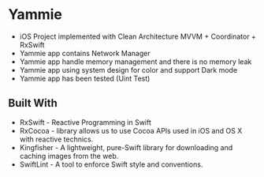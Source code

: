 # Yammie

- iOS Project implemented with Clean Architecture MVVM + Coordinator + RxSwift 
- Yammie app contains Network Manager
- Yammie app handle memory management and there is no memory leak
- Yammie app using system design for color and support Dark mode
- Yammie app has been tested (Uint Test)

## Built With
- RxSwift - Reactive Programming in Swift
- RxCocoa - library allows us to use Cocoa APIs used in iOS and OS X with reactive technics.
- Kingfisher - A lightweight, pure-Swift library for downloading and caching images from the web.
- SwiftLint - A tool to enforce Swift style and conventions.
